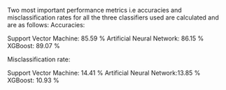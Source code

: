 Two most important performance metrics i.e accuracies and misclassification rates for all the three classifiers used are calculated and are as follows:
Accuracies:

Support Vector Machine:     85.59 %
Artificial Neural Network:  86.15 %
XGBoost:                  	89.07 %

Misclassification rate:

Support Vector Machine: 	14.41 %
Artificial Neural Network:13.85 %
XGBoost:                	10.93 %
